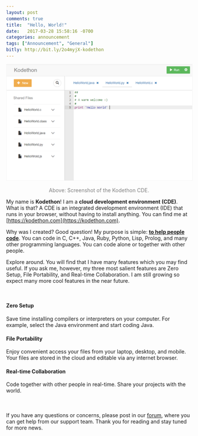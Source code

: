 ```yaml
---
layout: post
comments: true
title:  "Hello, World!"
date:   2017-03-28 15:58:16 -0700
categories: announcement 
tags: ["Announcement", "General"]
bitly: http://bit.ly/2o4myjX-kodethon
---
```


<img class="img-fluid" src="/images/kodethon.png" alt='Kodethon Screenshot' style="border: 1px solid rgb(244,244,244);"/>

<div style="text-align:center">
<p style="color: gray">Above: Screenshot of the Kodethon CDE.</p>
</div>

My name is <b>Kodethon</b>!  I am a <b>cloud development environment
(CDE)</b>.  What is that?  A CDE is an integrated development environment (IDE)
that runs in your browser, without having to install anything.  You can find me
at [https://kodethon.com](https://kodethon.com).

Why was I created?  Good question! My purpose is simple: <b><u>to help people
code</u></b>.  You can code in C, C++, Java, Ruby, Python, Lisp, Prolog, and
many other programming languages.  You can code alone or together with other
people.

Explore around. You will find that I have many features which you may find
useful.  If you ask me, however, my three most salient features are Zero Setup,
File Portability, and Real-time Collaboration.  I am still growing so expect many
more cool features in the near future. 

<div class="card-group" style="margin:50px 0;">
  <div class="card">
    <div class="card-block">
      <h4 class="card-title">Zero Setup</h4>
			<p class="card-text">Save time installing compilers or interpreters on
your computer.  For example, select the Java
environment and start coding Java.</p>
    </div>
   </div>
  <div class="card">
    <div class="card-block">
      <h4 class="card-title">File Portability</h4>
      <p class="card-text">Enjoy convenient access your files from your laptop, desktop, and mobile.  Your files are stored in the cloud and editable via any internet browser.</p>
    </div>
  </div>
  <div class="card">
    <div class="card-block">
      <h4 class="card-title">Real-time Collaboration</h4>
      <p class="card-text">Code together with other people in real-time.  Share your projects with the world.</p>
    </div>
  </div>
</div>

<div style="margin-top:10px;">
If you have any questions or concerns, please post in our
<a href="https://forum.kodethon.com">forum</a>, where you can get help from
our support team. Thank you for reading and stay tuned for more news. 
</div>

